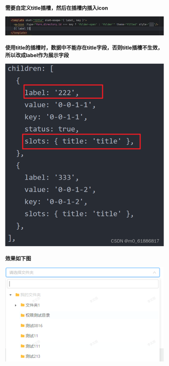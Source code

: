 ### 需要自定义title插槽，然后在插槽内插入icon

![img](image/Image(6).png)

### 使用title的插槽时，数据中不能存在title字段，否则title插槽不生效，所以改成label作为展示字段

![img](image/8b72910804b3487482efcdf05801a202.png)
### 效果如下图
![img](image/Image(7).png)